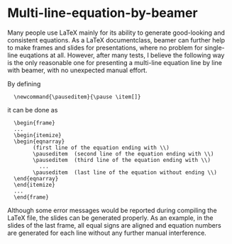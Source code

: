 # Multi-line-equation-by-beamer
Many people use LaTeX mainly for its ability to generate good-looking and consistent equations. As a LaTeX documentclass, beamer can further help to make frames and slides for presentations, where no problem for single-line euqations at all. However, after many tests, I believe the following way is the only reasonable one for presenting a multi-line equation line by line with beamer, with no unexpected manual effort. 

By defining 

      \newcommand{\pauseditem}{\pause \item[]}

it can be done as 

      \begin{frame}
      ...
      \begin{itemize}
      \begin{eqnarray}
            (first line of the equation ending with \\)
            \pauseditem  (second line of the equation ending with \\)
            \pauseditem  (third line of the equation ending with \\)
              ...
            \pauseditem  (last line of the equation without ending \\)
      \end{eqnarray}
      \end{itemize}
      ...
      \end{frame}

Although some error messages would be reported during compiling the LaTeX file, the slides can be generated properly. As an example, in the slides of the last frame, all equal signs are aligned and equation numbers are generated for each line without any further manual interference. 

